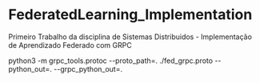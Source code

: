 # FederatedLearning_Implementation
Primeiro Trabalho da disciplina de Sistemas Distribuidos - Implementação de Aprendizado Federado com GRPC


python3 -m grpc_tools.protoc --proto_path=. ./fed_grpc.proto --python_out=. --grpc_python_out=.
